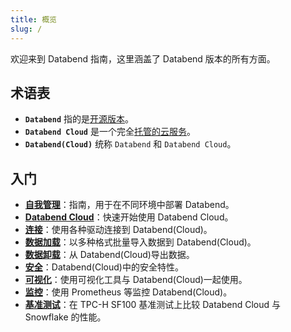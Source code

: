 ```yaml
---
title: 概览
slug: /
---
```


欢迎来到 Databend 指南，这里涵盖了 Databend 版本的所有方面。

## 术语表

- **`Databend`** 指的是[开源版本](https://github.com/datafuselabs/databend)。
- **`Databend Cloud`** 是一个完全[托管的云服务](https://databend.com)。
- **`Databend(Cloud)`** 统称 `Databend` 和 `Databend Cloud`。

## 入门

- **[自我管理](../10-deploy/index.md)**：指南，用于在不同环境中部署 Databend。
- **[Databend Cloud](../20-cloud/index.md)**：快速开始使用 Databend Cloud。
- **[连接](../30-sql-clients/index.md)**：使用各种驱动连接到 Databend(Cloud)。
- **[数据加载](../40-load-data/index.md)**：以多种格式批量导入数据到 Databend(Cloud)。
- **[数据卸载](../50-unload-data/index.md)**：从 Databend(Cloud)导出数据。
- **[安全](../56-security/index.md)**：Databend(Cloud)中的安全特性。
- **[可视化](../31-visualize/index.md)**：使用可视化工具与 Databend(Cloud)一起使用。
- **[监控](../70-monitor/index.md)**：使用 Prometheus 等监控 Databend(Cloud)。
- **[基准测试](../80-benchmark/index.md)**：在 TPC-H SF100 基准测试上比较 Databend Cloud 与 Snowflake 的性能。